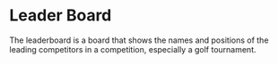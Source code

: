 # Leader Board
The leaderboard is a board that shows the names and positions of the leading competitors in a competition, especially a golf tournament.
